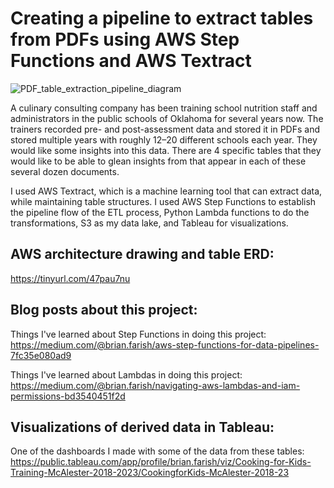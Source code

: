 # Creating a pipeline to extract tables from PDFs using AWS Step Functions and AWS Textract 

![PDF_table_extraction_pipeline_diagram](https://github.com/codeslp/school_assessments_proj/assets/54224858/38402d63-fa9b-404e-8ce2-c6ca1a77e4c0)

A culinary consulting company has been training school nutrition staff and administrators in the public schools of Oklahoma for several years now. The trainers recorded pre- and post-assessment data and stored it in PDFs and stored multiple years with roughly 12–20 different schools each year. They would like some insights into this data. There are 4 specific tables that they would like to be able to glean insights from that appear in each of these several dozen documents.

I used AWS Textract, which is a machine learning tool that can extract data, while maintaining table structures. I used AWS Step Functions to establish the pipeline flow of the ETL process, Python Lambda functions to do the transformations, S3 as my data lake, and Tableau for visualizations.

## AWS architecture drawing and table ERD: 
https://tinyurl.com/47pau7nu

## Blog posts about this project:
Things I've learned about Step Functions in doing this project: https://medium.com/@brian.farish/aws-step-functions-for-data-pipelines-7fc35e080ad9

Things I've learned about Lambdas in doing this project: https://medium.com/@brian.farish/navigating-aws-lambdas-and-iam-permissions-bd3540451f2d


## Visualizations of derived data in Tableau:
One of the dashboards I made with some of the data from these tables: https://public.tableau.com/app/profile/brian.farish/viz/Cooking-for-Kids-Training-McAlester-2018-2023/CookingforKids-McAlester-2018-23


